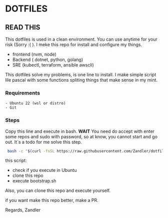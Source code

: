 # DOTFILES

## READ THIS
This dotfiles is used in a clean environment. You can use anytime for your risk (Sorry  :( ).
I meke this repo for install and configure my things. 
- frontend (nvm, node) 
- Backend ( dotnet, python, golang)
- SRE (kubectl, terraform, ansible awscli)

This dotfiles solve my problems, is one line to install. I make simple script lile pascal with some functions spliting things that make sense in my mint.   


### Requirements
    - Ubuntu 22 (wsl or distro)
    - Git

### Steps

Copy this line and execute in bash. 
**WAIT**
You need do accept with enter some repos and sudo with password, so at know, you cannot start and go out. It`s a todo for me solve this step.

```bash
 bash -c "$(curl -fsSL https://raw.githubusercontent.com/Zandler/dotfiles/refs/heads/main/install.sh)"

```

this script:
- check if you execute in Ubuntu
- clone this repo
- execute bootstrap.sh

Also, you can clone this repo and execute yourself.


if you want make this repo better, make a PR. 

Regards,
Zandler